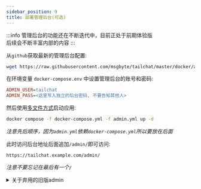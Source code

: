 ```yaml
---
sidebar_position: 9
title: 部署管理后台(可选)
---
```


:::info
管理后台的功能还在不断迭代中，目前正处于前期体验版  
后续会不断丰富内部的内容
:::

从`github`获取最新的管理后台配置:
```bash
wget https://raw.githubusercontent.com/msgbyte/tailchat/master/docker/admin.yml 
```

在环境变量 `docker-compose.env` 中设置管理后台的账号和密码:
```ini
ADMIN_USER=tailchat
ADMIN_PASS=<这里写入独立的后台密码, 不要告知其他人>
```

然后使用[多文件方式](https://docs.docker.com/compose/extends/#understanding-multiple-compose-files)启动应用:
```bash
docker compose -f docker-compose.yml -f admin.yml up -d 
```

*注意先后顺序，因为`admin.yml`依赖`docker-compose.yml`所以要放在后面*

此时访问后台地址后面追加`/admin/`即可访问:
```
https://tailchat.example.com/admin/
```

*注意不要忘记在最后有一个`/`*

<details>
  <summary>关于弃用的旧版admin</summary>
  
  旧版本 <strong>admin-old</strong> 已被弃用，如果你依旧期望使用旧版本，可以使用以下命令来替换上面的命令:

  ```jsx
  curl -L "https://raw.githubusercontent.com/msgbyte/tailchat/master/docker/admin-old.yml" -o admin.yml
  ```
</details>
